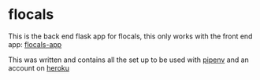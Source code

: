 # flocals

This is the back end flask app for flocals, this only works with the front end app: [flocals-app](https://github.com/faical-allou/flocals-app)

This was written and contains all the set up to be used with [pipenv](https://pipenv.readthedocs.io/en/latest/) and an account on [heroku](https://www.heroku.com/)

